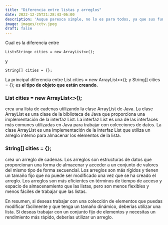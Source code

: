 ```yaml
---
title: "Diferencia entre listas y arreglos"
date: 2022-12-25T21:28:43-06:00
description: 'Auque paresca simple, no lo es para todos, ya que sus funciones son parecidas'
image: images/cctv.jpeg
draft: false
---
```

Cual es la diferencia entre 

    List<String> cities = new ArrayList<>(); 

y 

    String[] cities = {};

La principal diferencia entre List<String> cities = new ArrayList<>(); y String[] cities = {}; 
es **el tipo de objeto que están creando.**

### List<String> cities = new ArrayList<>(); 
crea una lista de cadenas utilizando la clase ArrayList de Java. La clase ArrayList es una clase de la biblioteca de Java que proporciona una implementación de la interfaz List. La interfaz List es una de las interfaces más comunes utilizadas en Java para trabajar con colecciones de datos. La clase ArrayList es una implementación de la interfaz List que utiliza un arreglo interno para almacenar los elementos de la lista.

### String[] cities = {}; 
crea un arreglo de cadenas. Los arreglos son estructuras de datos que proporcionan una forma de almacenar y acceder a un conjunto de valores del mismo tipo de forma secuencial. Los arreglos son más rígidos y tienen un tamaño fijo que no puede ser modificado una vez que se ha creado el arreglo. Los arreglos son más eficientes en términos de tiempo de acceso y espacio de almacenamiento que las listas, pero son menos flexibles y menos fáciles de trabajar que las listas.

En resumen, si deseas trabajar con una colección de elementos que puedas modificar fácilmente y que tenga un tamaño dinámico, deberías utilizar una lista. Si deseas trabajar con un conjunto fijo de elementos y necesitas un rendimiento más rápido, deberías utilizar un arreglo.